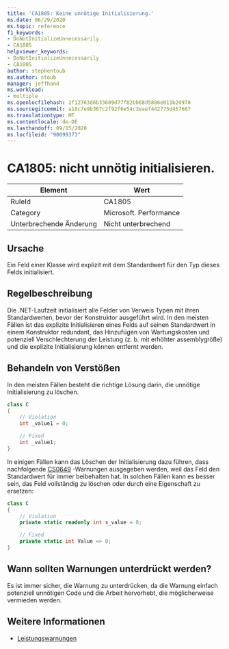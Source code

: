 ```yaml
---
title: 'CA1805: Keine unnötige Initialisierung.'
ms.date: 06/29/2020
ms.topic: reference
f1_keywords:
- DoNotInitializeUnnecessarily
- CA1805
helpviewer_keywords:
- DoNotInitializeUnnecessarily
- CA1805
author: stephentoub
ms.author: stoub
manager: jeffhand
ms.workload:
- multiple
ms.openlocfilehash: 2f12763d6b33609d77f82bb68d5806e011b2d978
ms.sourcegitcommit: a18c7e9b367c2f92f6e54c3eaef442775d457667
ms.translationtype: MT
ms.contentlocale: de-DE
ms.lasthandoff: 09/15/2020
ms.locfileid: "90099373"
---
```

# <a name="ca1805-do-not-initialize-unnecessarily"></a>CA1805: nicht unnötig initialisieren.

|Element|Wert|
|-|-|
|RuleId|CA1805|
|Category|Microsoft. Performance|
|Unterbrechende Änderung|Nicht unterbrechend|

## <a name="cause"></a>Ursache

Ein Feld einer Klasse wird explizit mit dem Standardwert für den Typ dieses Felds initialisiert.

## <a name="rule-description"></a>Regelbeschreibung

Die .NET-Laufzeit initialisiert alle Felder von Verweis Typen mit ihren Standardwerten, bevor der Konstruktor ausgeführt wird. In den meisten Fällen ist das explizite Initialisieren eines Felds auf seinen Standardwert in einem Konstruktor redundant, das Hinzufügen von Wartungskosten und potenziell Verschlechterung der Leistung (z. b. mit erhöhter assemblygröße) und die explizite Initialisierung können entfernt werden.

## <a name="how-to-fix-violations"></a>Behandeln von Verstößen

In den meisten Fällen besteht die richtige Lösung darin, die unnötige Initialisierung zu löschen.

```csharp
class C
{
    // Violation
    int _value1 = 0;

    // Fixed
    int _value1;
}
```

In einigen Fällen kann das Löschen der Initialisierung dazu führen, dass nachfolgende [CS0649](/dotnet/csharp/misc/cs0649) -Warnungen ausgegeben werden, weil das Feld den Standardwert für immer beibehalten hat.  In solchen Fällen kann es besser sein, das Feld vollständig zu löschen oder durch eine Eigenschaft zu ersetzen:

```csharp
class C
{
    // Violation
    private static readonly int s_value = 0;

    // Fixed
    private static int Value => 0;
}
```

## <a name="when-to-suppress-warnings"></a>Wann sollten Warnungen unterdrückt werden?

Es ist immer sicher, die Warnung zu unterdrücken, da die Warnung einfach potenziell unnötigen Code und die Arbeit hervorhebt, die möglicherweise vermieden werden.

## <a name="see-also"></a>Weitere Informationen

- [Leistungswarnungen](../code-quality/performance-warnings.md)

